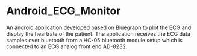 # Android_ECG_Monitor
An android application developed based on Bluegraph to plot the ECG and display the heartrate of the patient.
The application receives the ECG data samples over bluetooth from a HC-05 bluetooth module setup which is connected to an ECG analog front end AD-8232.

